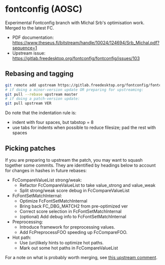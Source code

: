 fontconfig (AOSC)
=================

Experimental Fontconfig branch with Michal Srb's optimisation work. Merged to the latest FC.

* PDF documentation: https://www.theseus.fi/bitstream/handle/10024/124694/Srb_Michal.pdf?sequence=1
* Upstream issue: https://gitlab.freedesktop.org/fontconfig/fontconfig/issues/103

Rebasing and tagging
--------------------

```bash
git remote add upstream https://gitlab.freedesktop.org/fontconfig/fontconfig
# if doing a minor-version update OR preparing for upstreaming:
git pull --rebase upstream master
# if doing a patch-version update:
git pull upstream VER
```

Do note that the indentation rule is:
* indent with four spaces, but tabstop = 8
* use tabs for indents when possible to reduce filesize; pad the rest with spaces

Picking patches
---------------

If you are preparing to upstream the patch, you may want to squash together some commits. They are identified by headings below to account for changes in hashes in future rebases:

* FcCompareValueList strong/weak:
  * Refactor FcCompareValueList to take value_strong and value_weak
  * Split strong/weak score debug in FcCompareValueList 
* FcFontSetMatchInternal:
  * Optimize FcFontSetMatchInternal
  * Bring back FC_DBG_MATCH2 from pre-optimized ver
  * Correct score selection in FcFontSetMatchInternal
  * (optional) Add debug info to FcFontSetMatchInternal 
* Preprocessing:
  * Introduce framework for preprocessing values.
  * Add FcPreprocessFOO speeding up FcCompareFOO.
* Hot path:
  * Use (un)likely hints to optimize hot paths. 
  * Mark out some hot paths in FcCompareValueList

For a note on what is probably worth merging, see [this upstream comment](https://gitlab.freedesktop.org/fontconfig/fontconfig/issues/103#note_21635).
